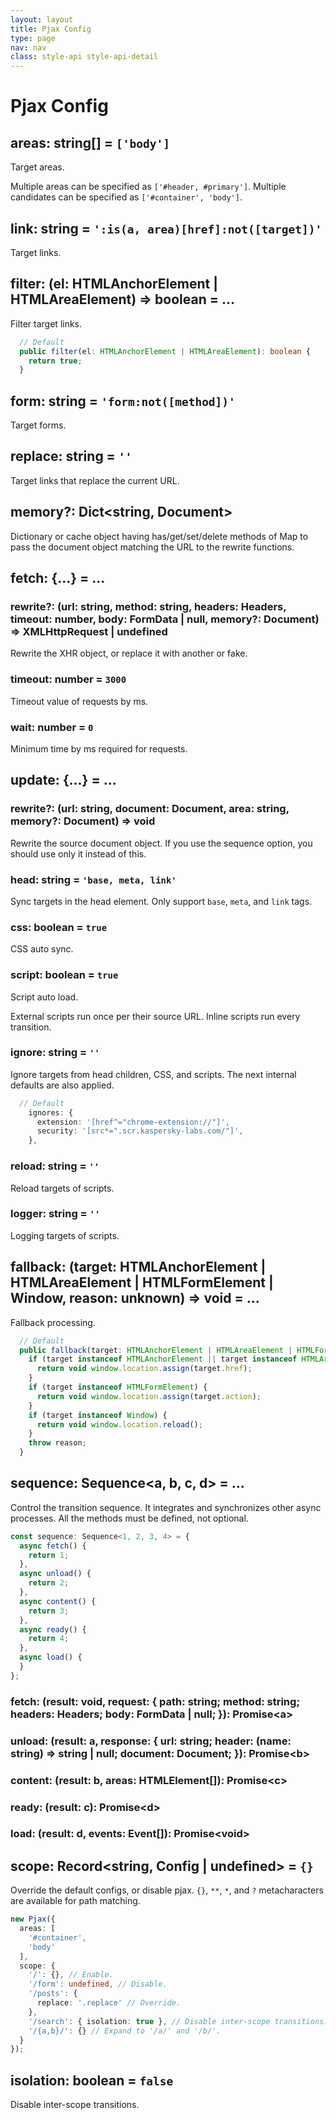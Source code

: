 ```yaml
---
layout: layout
title: Pjax Config
type: page
nav: nav
class: style-api style-api-detail
---
```


# Pjax Config

## areas: string[] = `['body']`

Target areas.

Multiple areas can be specified as `['#header, #primary']`.
Multiple candidates can be specified as `['#container', 'body']`.

## link: string = `':is(a, area)[href]:not([target])'`

Target links.

## filter: (el: HTMLAnchorElement | HTMLAreaElement) => boolean = ...

Filter target links.

```ts
  // Default
  public filter(el: HTMLAnchorElement | HTMLAreaElement): boolean {
    return true;
  }
```

## form: string = `'form:not([method])'`

Target forms.

## replace: string = `''`

Target links that replace the current URL.

## memory?: Dict<string, Document>

Dictionary or cache object having has/get/set/delete methods of Map to pass the document object matching the URL to the rewrite functions.

## fetch: {...} = ...

### rewrite?: (url: string, method: string, headers: Headers, timeout: number, body: FormData | null, memory?: Document) => XMLHttpRequest | undefined

Rewrite the XHR object, or replace it with another or fake.

### timeout: number = `3000`

Timeout value of requests by ms.

### wait: number = `0`

Minimum time by ms required for requests.

## update: {...} = ...

### rewrite?: (url: string, document: Document, area: string, memory?: Document) => void

Rewrite the source document object.
If you use the sequence option, you should use only it instead of this.

### head: string = `'base, meta, link'`

Sync targets in the head element. Only support `base`, `meta`, and `link` tags.

### css: boolean = `true`

CSS auto sync.

### script: boolean = `true`

Script auto load.

External scripts run once per their source URL.
Inline scripts run every transition.

### ignore: string = `''`

Ignore targets from head children, CSS, and scripts.
The next internal defaults are also applied.

```ts
  // Default
    ignores: {
      extension: '[href^="chrome-extension://"]',
      security: '[src*=".scr.kaspersky-labs.com/"]',
    },
```

### reload: string = `''`

Reload targets of scripts.

### logger: string = `''`

Logging targets of scripts.

## fallback: (target: HTMLAnchorElement | HTMLAreaElement | HTMLFormElement | Window, reason: unknown) => void = ...

Fallback processing.

```ts
  // Default
  public fallback(target: HTMLAnchorElement | HTMLAreaElement | HTMLFormElement | Window, reason: unknown): void {
    if (target instanceof HTMLAnchorElement || target instanceof HTMLAreaElement) {
      return void window.location.assign(target.href);
    }
    if (target instanceof HTMLFormElement) {
      return void window.location.assign(target.action);
    }
    if (target instanceof Window) {
      return void window.location.reload();
    }
    throw reason;
  }
```

## sequence: Sequence<a, b, c, d> = ...

Control the transition sequence.
It integrates and synchronizes other async processes.
All the methods must be defined, not optional.

```ts
const sequence: Sequence<1, 2, 3, 4> = {
  async fetch() {
    return 1;
  },
  async unload() {
    return 2;
  },
  async content() {
    return 3;
  },
  async ready() {
    return 4;
  },
  async load() {
  }
};
```

### fetch: (result: void, request: { path: string; method: string; headers: Headers; body: FormData | null; }): Promise\<a>

### unload: (result: a, response: { url: string; header: (name: string) => string | null; document: Document; }): Promise\<b>

### content: (result: b, areas: HTMLElement[]): Promise\<c>

### ready: (result: c): Promise\<d>

### load: (result: d, events: Event[]): Promise\<void>

## scope: Record<string, Config | undefined> = `{}`

Override the default configs, or disable pjax.
`{}`, `**`, `*`, and `?` metacharacters are available for path matching.

```ts
new Pjax({
  areas: [
    '#container',
    'body'
  ],
  scope: {
    '/': {}, // Enable.
    '/form': undefined, // Disable.
    '/posts': {
      replace: '.replace' // Override.
    },
    '/search': { isolation: true }, // Disable inter-scope transitions.
    '/{a,b}/': {} // Expand to '/a/' and '/b/'.
  }
});
```

## isolation: boolean = `false`

Disable inter-scope transitions.

